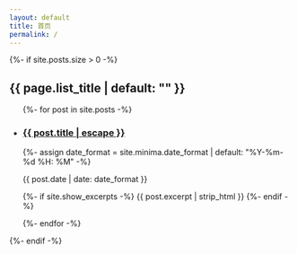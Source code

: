```yaml
---
layout: default
title: 首页
permalink: /
---
```


<div class="home">

  {%- if site.posts.size > 0 -%}
    <h2 class="post-list-heading">{{ page.list_title | default: "" }}</h2>
    <ul class="post-list">
      {%- for post in site.posts -%}
      <li>
        <h3>
          <a class="post-link" href="{{ post.url | relative_url }}">
            {{ post.title | escape }}
          </a>
        </h3>
        {%- assign date_format = site.minima.date_format | default: "%Y-%m-%d %H: %M" -%}
        <p class="post-meta">{{ post.date | date: date_format }}</p>
		<p class="post-meta">
        {%- if site.show_excerpts -%}
          {{ post.excerpt | strip_html }}
        {%- endif -%}
		</p>
      </li>
      {%- endfor -%}
    </ul>

<!--
    <p class="rss-subscribe">subscribe <a href="{{ "/feed.xml" | relative_url }}">via RSS</a></p>
-->
  {%- endif -%}

</div>

